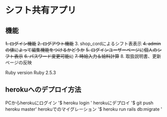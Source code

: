 
# シフト共有アプリ

## 機能
~~1. ログイン機能~~
~~2. ログアウト機能~~
3. shop_cordによるシフト表表示
~~4. adminの値によって編集機能をつけるかどうか~~
~~5. ログインユーザーページに個人のシフト表示~~
~~6. パスワード変更可能に~~
~~7. 時給入力＆給料計算~~
8. 取扱説明書、更新ページの反映

Ruby version
     Ruby 2.5.3

## herokuへのデプロイ方法

PCからherokuにログイン
'$ heroku login  '
herokuにデプロイ
'$ git push heroku master'
herokuでのマイグレーション
'$ heroku run rails db:migrate '